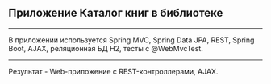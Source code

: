 ## Приложение Каталог книг в библиотеке
___

В приложении используется Spring MVC, Spring Data JPA, REST, Spring Boot, AJAX, реляционная БД H2, тесты с @WebMvcTest.
___
Результат - Web-приложение с REST-контроллерами, AJAX.
